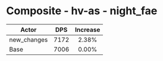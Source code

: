 # Composite - hv-as - night_fae
| Actor | DPS | Increase |
|---|:---:|:---:|
|new_changes|7172|2.38%|
|Base|7006|0.00%|
